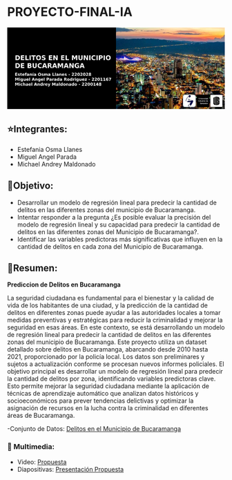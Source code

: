 # PROYECTO-FINAL-IA
![Image text](https://github.com/TMikeM/Delitos-Ocurridos-en-Bucaramanga/blob/main/BannerIA.png)

## ⭐Integrantes:
- Estefania Osma Llanes
- Miguel Angel Parada
- Michael Andrey Maldonado

## 📌Objetivo:
- Desarrollar un modelo de regresión lineal para predecir la cantidad de delitos en las diferentes zonas del municipio de Bucaramanga.
- Intentar responder a la pregunta ¿Es posible evaluar la precisión del modelo de regresión lineal y su capacidad para predecir la cantidad de delitos en las diferentes zonas del Municipio de Bucaramanga?.
- Identificar las variables predictoras más significativas que influyen en la cantidad de delitos en cada zona del Municipio de Bucaramanga.

## 📌Resumen:
**Prediccion de Delitos en Bucaramanga**

La seguridad ciudadana es fundamental para el bienestar y la calidad de vida de los habitantes de una ciudad, y la predicción de la cantidad de delitos en diferentes zonas puede ayudar a las autoridades locales a tomar medidas preventivas y estratégicas para reducir la criminalidad y mejorar la seguridad en esas áreas. En este contexto, se está desarrollando un modelo de regresión lineal para predecir la cantidad de delitos en las diferentes zonas del municipio de Bucaramanga. Este proyecto utiliza un dataset detallado sobre delitos en Bucaramanga, abarcando desde 2010 hasta 2021, proporcionado por la policía local. Los datos son preliminares y sujetos a actualización conforme se procesan nuevos informes policiales. El objetivo principal es desarrollar un modelo de regresión lineal para predecir la cantidad de delitos por zona, identificando variables predictoras clave. Esto permite mejorar la seguridad ciudadana mediante la aplicación de técnicas de aprendizaje automático que analizan datos históricos y socioeconómicos para prever tendencias delictivas y optimizar la asignación de recursos en la lucha contra la criminalidad en diferentes áreas de Bucaramanga.

-Conjunto de Datos: [Delitos en el Municipio de Bucaramanga](https://www.datos.gov.co/Seguridad-y-Defensa/Delitos-ocurridos-en-el-Municipio-de-Bucaramanga/75fz-q98y/about_data)

### 📌 Multimedia:
- Video: [Propuesta]()
- Diapositivas: [Presentación Propuesta]()
